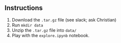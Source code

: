 ## Instructions
1. Download the `.tar.gz` file (see slack; ask Christian)
2. Run `mkdir data`
3. Unzip the `.tar.gz` file into `data/`
4. Play with the `explore.ipynb` notebook.

